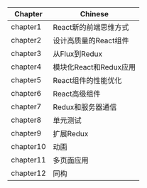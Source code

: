| Chapter | Chinese |
| ------- | ------- |
| chapter1 | React新的前端思维方式 |
| chapter2 | 设计高质量的React组件 |
| chapter3 | 从Flux到Redux |
| chapter4 | 模块化React和Redux应用 |
| chapter5 | React组件的性能优化 |
| chapter6 | React高级组件 |
| chapter7 | Redux和服务器通信 |
| chapter8 | 单元测试 |
| chapter9 | 扩展Redux |
| chapter10 | 动画 |
| chapter11 | 多页面应用 |
| chapter12 | 同构 |
